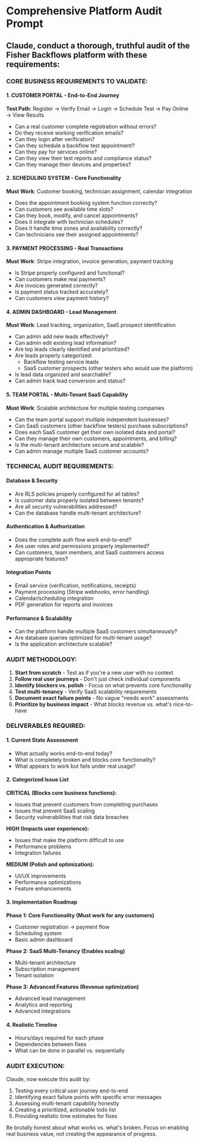 # Comprehensive Platform Audit Prompt

## Claude, conduct a thorough, truthful audit of the Fisher Backflows platform with these requirements:

### CORE BUSINESS REQUIREMENTS TO VALIDATE:

#### 1. CUSTOMER PORTAL - End-to-End Journey
**Test Path**: Register → Verify Email → Login → Schedule Test → Pay Online → View Results
- Can a real customer complete registration without errors?
- Do they receive working verification emails?
- Can they login after verification?
- Can they schedule a backflow test appointment?
- Can they pay for services online?
- Can they view their test reports and compliance status?
- Can they manage their devices and properties?

#### 2. SCHEDULING SYSTEM - Core Functionality
**Must Work**: Customer booking, technician assignment, calendar integration
- Does the appointment booking system function correctly?
- Can customers see available time slots?
- Can they book, modify, and cancel appointments?
- Does it integrate with technician schedules?
- Does it handle time zones and availability correctly?
- Can technicians see their assigned appointments?

#### 3. PAYMENT PROCESSING - Real Transactions
**Must Work**: Stripe integration, invoice generation, payment tracking
- Is Stripe properly configured and functional?
- Can customers make real payments?
- Are invoices generated correctly?
- Is payment status tracked accurately?
- Can customers view payment history?

#### 4. ADMIN DASHBOARD - Lead Management
**Must Work**: Lead tracking, organization, SaaS prospect identification
- Can admin add new leads effectively?
- Can admin edit existing lead information?
- Are top leads clearly identified and prioritized?
- Are leads properly categorized:
  * Backflow testing service leads
  * SaaS customer prospects (other testers who would use the platform)
- Is lead data organized and searchable?
- Can admin track lead conversion and status?

#### 5. TEAM PORTAL - Multi-Tenant SaaS Capability
**Must Work**: Scalable architecture for multiple testing companies
- Can the team portal support multiple independent businesses?
- Can SaaS customers (other backflow testers) purchase subscriptions?
- Does each SaaS customer get their own isolated data and portal?
- Can they manage their own customers, appointments, and billing?
- Is the multi-tenant architecture secure and scalable?
- Can admin manage multiple SaaS customer accounts?

### TECHNICAL AUDIT REQUIREMENTS:

#### Database & Security
- Are RLS policies properly configured for all tables?
- Is customer data properly isolated between tenants?
- Are all security vulnerabilities addressed?
- Can the database handle multi-tenant architecture?

#### Authentication & Authorization
- Does the complete auth flow work end-to-end?
- Are user roles and permissions properly implemented?
- Can customers, team members, and SaaS customers access appropriate features?

#### Integration Points
- Email service (verification, notifications, receipts)
- Payment processing (Stripe webhooks, error handling)
- Calendar/scheduling integration
- PDF generation for reports and invoices

#### Performance & Scalability
- Can the platform handle multiple SaaS customers simultaneously?
- Are database queries optimized for multi-tenant usage?
- Is the application architecture scalable?

### AUDIT METHODOLOGY:

1. **Start from scratch** - Test as if you're a new user with no context
2. **Follow real user journeys** - Don't just check individual components
3. **Identify blockers vs. polish** - Focus on what prevents core functionality
4. **Test multi-tenancy** - Verify SaaS scalability requirements
5. **Document exact failure points** - No vague "needs work" assessments
6. **Prioritize by business impact** - What blocks revenue vs. what's nice-to-have

### DELIVERABLES REQUIRED:

#### 1. Current State Assessment
- What actually works end-to-end today?
- What is completely broken and blocks core functionality?
- What appears to work but fails under real usage?

#### 2. Categorized Issue List
**CRITICAL (Blocks core business functions):**
- Issues that prevent customers from completing purchases
- Issues that prevent SaaS scaling
- Security vulnerabilities that risk data breaches

**HIGH (Impacts user experience):**
- Issues that make the platform difficult to use
- Performance problems
- Integration failures

**MEDIUM (Polish and optimization):**
- UI/UX improvements
- Performance optimizations
- Feature enhancements

#### 3. Implementation Roadmap
**Phase 1: Core Functionality (Must work for any customers)**
- Customer registration → payment flow
- Scheduling system
- Basic admin dashboard

**Phase 2: SaaS Multi-Tenancy (Enables scaling)**
- Multi-tenant architecture
- Subscription management
- Tenant isolation

**Phase 3: Advanced Features (Revenue optimization)**
- Advanced lead management
- Analytics and reporting
- Advanced integrations

#### 4. Realistic Timeline
- Hours/days required for each phase
- Dependencies between fixes
- What can be done in parallel vs. sequentially

### AUDIT EXECUTION:
Claude, now execute this audit by:
1. Testing every critical user journey end-to-end
2. Identifying exact failure points with specific error messages
3. Assessing multi-tenant capability honestly
4. Creating a prioritized, actionable todo list
5. Providing realistic time estimates for fixes

Be brutally honest about what works vs. what's broken. Focus on enabling real business value, not creating the appearance of progress.